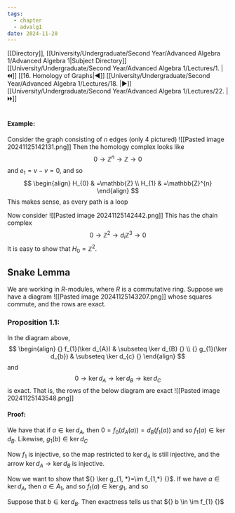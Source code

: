 ```yaml
---
tags:
  - chapter
  - advalg1
date: 2024-11-28
---
```

[[Directory]], [[University/Undergraduate/Second Year/Advanced Algebra 1/Advanced Algebra 1|Subject Directory]]
[[University/Undergraduate/Second Year/Advanced Algebra 1/Lectures/1. |🞀🞀]] [[16. Homology of Graphs|◀]] [[University/Undergraduate/Second Year/Advanced Algebra 1/Lectures/18. |▶]] [[University/Undergraduate/Second Year/Advanced Algebra 1/Lectures/22. |🞂🞂]]
# 
## 
#### Example:
Consider the graph consisting of $n {}$ edges (only 4 pictured)
![[Pasted image 20241125142131.png]]
Then the homology complex looks like
$$
0 \to{} \mathbb{Z}^{n} \to{} \mathbb{Z} \to{} 0
$$
and ${} e_{1}= v-v=0 {}$, and so
$$
\begin{align}
H_{0}  & =\mathbb{Z} \\
H_{1} & =\mathbb{Z}^{n}
\end{align}
$$
This makes sense, as every path is a loop

Now consider 
![[Pasted image 20241125142442.png]]
This has the chain complex
$$
0 \to{} \mathbb{Z}^{2} \to{d_{i}} \mathbb{Z}^{3} \to{}0
$$
It is easy to show that ${} H_{0}=\mathbb{Z}^{2} {}$. 
## Snake Lemma
We are working in $R$-modules, where $R$ is a commutative ring. 
Suppose we have a diagram
![[Pasted image 20241125143207.png]]
whose squares commute, and the rows are exact.
### Proposition 1.1:
In the diagram above, 
$$
\begin{align}
{} f_{1}(\ker d_{A})  & \subseteq \ker d_{B} {} \\
{} g_{1}(\ker d_{b})  & \subseteq \ker d_{c} {}
\end{align}
$$
and
$$
0 \to{} \ker d_{A} \to{} \ker d_{B} \to{} \ker d_{C}
$$
is exact. That is, the rows of the below diagram are exact
![[Pasted image 20241125143548.png]]
#### Proof:
We have that if ${} a \in \ker d_{A} {}$, then ${} 0=f_{0}(d_{A}(a))=d_{B}(f_{1}(a)) {}$ and so ${} f_{1}(a) \in \ker d_{B} {}$. Likewise, ${} g_{1}(b) \in \ker d_{C} {}$

Now $f_{1}$ is injective, so the map restricted to ${} \ker d_{A} {}$ is still injective, and the arrow ${} \ker d_{A} \to{}\ker d_{B} {}$ is injective. 

Now we want to show that ${} \ker  g_{1, *}=\im  f_{1,*} {}$. If we have ${} a \in \ker d_{A} {}$, then ${} a \in A_{1} {}$, and so ${} f_{1}(a) \in \ker g_{1} {}$, and so ${}  {}$

Suppose that ${} b \in \ker d_{B} {}$. Then exactness tells us that ${} b \in \im f_{1} {}$